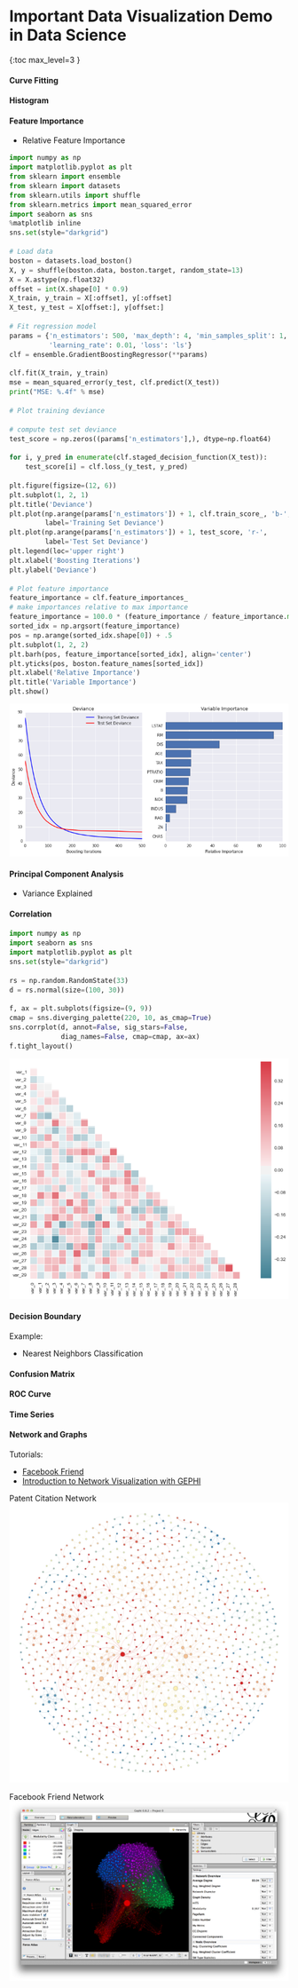 # Important Data Visualization Demo in Data Science

{:toc max_level=3 }

#### Curve Fitting


#### Histogram


#### Feature Importance
- Relative Feature Importance

```python
import numpy as np
import matplotlib.pyplot as plt
from sklearn import ensemble
from sklearn import datasets
from sklearn.utils import shuffle
from sklearn.metrics import mean_squared_error
import seaborn as sns
%matplotlib inline
sns.set(style="darkgrid")

# Load data
boston = datasets.load_boston()
X, y = shuffle(boston.data, boston.target, random_state=13)
X = X.astype(np.float32)
offset = int(X.shape[0] * 0.9)
X_train, y_train = X[:offset], y[:offset]
X_test, y_test = X[offset:], y[offset:]

# Fit regression model
params = {'n_estimators': 500, 'max_depth': 4, 'min_samples_split': 1,
          'learning_rate': 0.01, 'loss': 'ls'}
clf = ensemble.GradientBoostingRegressor(**params)

clf.fit(X_train, y_train)
mse = mean_squared_error(y_test, clf.predict(X_test))
print("MSE: %.4f" % mse)

# Plot training deviance

# compute test set deviance
test_score = np.zeros((params['n_estimators'],), dtype=np.float64)

for i, y_pred in enumerate(clf.staged_decision_function(X_test)):
    test_score[i] = clf.loss_(y_test, y_pred)

plt.figure(figsize=(12, 6))
plt.subplot(1, 2, 1)
plt.title('Deviance')
plt.plot(np.arange(params['n_estimators']) + 1, clf.train_score_, 'b-',
         label='Training Set Deviance')
plt.plot(np.arange(params['n_estimators']) + 1, test_score, 'r-',
         label='Test Set Deviance')
plt.legend(loc='upper right')
plt.xlabel('Boosting Iterations')
plt.ylabel('Deviance')

# Plot feature importance
feature_importance = clf.feature_importances_
# make importances relative to max importance
feature_importance = 100.0 * (feature_importance / feature_importance.max())
sorted_idx = np.argsort(feature_importance)
pos = np.arange(sorted_idx.shape[0]) + .5
plt.subplot(1, 2, 2)
plt.barh(pos, feature_importance[sorted_idx], align='center')
plt.yticks(pos, boston.feature_names[sorted_idx])
plt.xlabel('Relative Importance')
plt.title('Variable Importance')
plt.show()
```

![feature importance](Images/feature_importance.png)


#### Principal Component Analysis
- Variance Explained


#### Correlation

```python
import numpy as np
import seaborn as sns
import matplotlib.pyplot as plt
sns.set(style="darkgrid")

rs = np.random.RandomState(33)
d = rs.normal(size=(100, 30))

f, ax = plt.subplots(figsize=(9, 9))
cmap = sns.diverging_palette(220, 10, as_cmap=True)
sns.corrplot(d, annot=False, sig_stars=False,
             diag_names=False, cmap=cmap, ax=ax)
f.tight_layout()
```

![correlation](Images/many_pairwise_correlations.png)

#### Decision Boundary
Example:
- Nearest Neighbors Classification


#### Confusion Matrix


#### ROC Curve



#### Time Series



#### Network and Graphs

Tutorials:
- [Facebook Friend](http://www.obviousleaks.org/step-by-step-gephi-tutorial/)
- [Introduction to Network Visualization with GEPHI](http://www.martingrandjean.ch/introduction-to-network-visualization-gephi/)

Patent Citation Network
![Patent Citation Network](Images/patent_citation_network.png)

Facebook Friend Network
![Facebook Friend Network](Images/gephi_facebook_friend_network.png)

